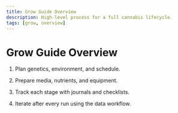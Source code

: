 ```yaml
---
title: Grow Guide Overview
description: High-level process for a full cannabis lifecycle.
tags: [grow, overview]
---
```


# Grow Guide Overview

1. Plan genetics, environment, and schedule.

1. Prepare media, nutrients, and equipment.

1. Track each stage with journals and checklists.

1. Iterate after every run using the data workflow.
